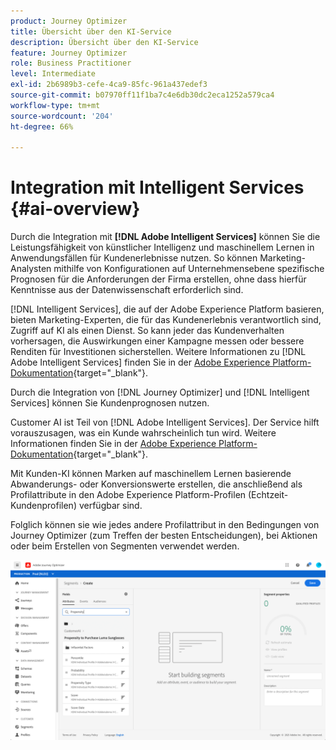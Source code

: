 ```yaml
---
product: Journey Optimizer
title: Übersicht über den KI-Service
description: Übersicht über den KI-Service
feature: Journey Optimizer
role: Business Practitioner
level: Intermediate
exl-id: 2b6989b3-cefe-4ca9-85fc-961a437edef3
source-git-commit: b07970ff11f1ba7c4e6db30dc2eca1252a579ca4
workflow-type: tm+mt
source-wordcount: '204'
ht-degree: 66%

---
```


# Integration mit Intelligent Services {#ai-overview}

Durch die Integration mit **[!DNL Adobe Intelligent Services]** können Sie die Leistungsfähigkeit von künstlicher Intelligenz und maschinellem Lernen in Anwendungsfällen für Kundenerlebnisse nutzen. So können Marketing-Analysten mithilfe von Konfigurationen auf Unternehmensebene spezifische Prognosen für die Anforderungen der Firma erstellen, ohne dass hierfür Kenntnisse aus der Datenwissenschaft erforderlich sind.

[!DNL Intelligent Services], die auf der Adobe Experience Platform basieren, bieten Marketing-Experten, die für das Kundenerlebnis verantwortlich sind, Zugriff auf KI als einen Dienst. So kann jeder das Kundenverhalten vorhersagen, die Auswirkungen einer Kampagne messen oder bessere Renditen für Investitionen sicherstellen. Weitere Informationen zu [!DNL Adobe Intelligent Services] finden Sie in der [Adobe Experience Platform-Dokumentation](https://experienceleague.adobe.com/docs/experience-platform/intelligent-services/home.html){target=&quot;_blank&quot;}.

Durch die Integration von [!DNL Journey Optimizer] und [!DNL Intelligent Services] können Sie Kundenprognosen nutzen.

Customer AI ist Teil von [!DNL Adobe Intelligent Services]. Der Service hilft vorauszusagen, was ein Kunde wahrscheinlich tun wird. Weitere Informationen finden Sie in der [Adobe Experience Platform-Dokumentation](https://experienceleague.adobe.com/docs/experience-platform/intelligent-services/customer-ai/overview.html){target=&quot;_blank&quot;}.

Mit Kunden-KI können Marken auf maschinellem Lernen basierende Abwanderungs- oder Konversionswerte erstellen, die anschließend als Profilattribute in den Adobe Experience Platform-Profilen (Echtzeit-Kundenprofilen) verfügbar sind.

Folglich können sie wie jedes andere Profilattribut in den Bedingungen von Journey Optimizer (zum Treffen der besten Entscheidungen), bei Aktionen oder beim Erstellen von Segmenten verwendet werden.

![](../assets/customer-ai.png)

